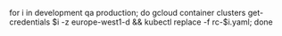 for i in development qa production; do gcloud container clusters get-credentials $i -z europe-west1-d && kubectl replace -f rc-$i.yaml; done

